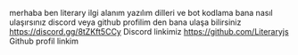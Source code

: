 merhaba ben literary 
ilgi alanım yazılım dilleri ve bot kodlama 
bana nasıl  ulaşırsınız discord veya github profilim den bana ulaşa bilirsiniz 
https://discord.gg/8tZKft5CCy Discord linkimiz 
https://github.com/Literaryjs Github profil linkim
